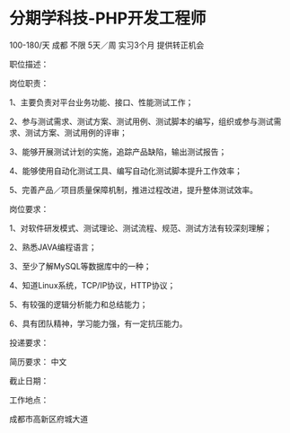 # 分期学科技-PHP开发工程师

100-180/天 成都 不限 5天／周 实习3个月 提供转正机会

职位描述：

岗位职责：

1、主要负责对平台业务功能、接口、性能测试工作；

2、参与测试需求、测试方案、测试用例、测试脚本的编写，组织或参与测试需求、测试方案、测试用例的评审；

3、能够开展测试计划的实施，追踪产品缺陷，输出测试报告；

4、能够使用自动化测试工具、编写自动化测试脚本提升工作效率；

5、完善产品／项目质量保障机制，推进过程改进，提升整体测试效率。

岗位要求：

1、对软件研发模式、测试理论、测试流程、规范、测试方法有较深刻理解；

2、熟悉JAVA编程语言；

3、至少了解MySQL等数据库中的一种；

4、知道Linux系统，TCP/IP协议，HTTP协议；

5、有较强的逻辑分析能力和总结能力；

6、具有团队精神，学习能力强，有一定抗压能力。

投递要求：

简历要求： 中文

截止日期：

工作地点：

成都市高新区府城大道